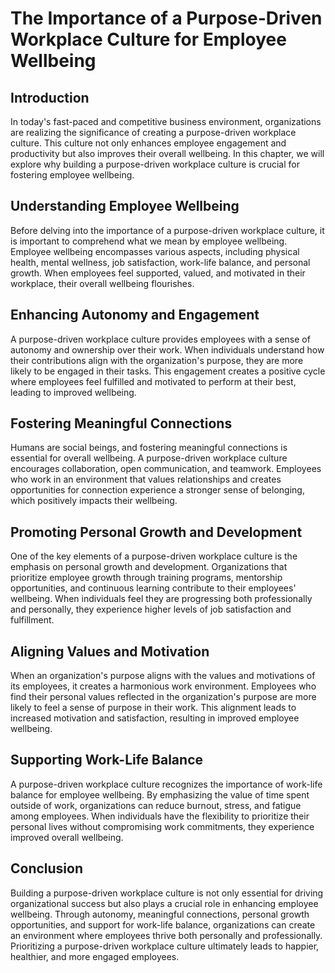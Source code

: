 # The Importance of a Purpose-Driven Workplace Culture for Employee Wellbeing

## Introduction

In today's fast-paced and competitive business environment, organizations are realizing the significance of creating a purpose-driven workplace culture. This culture not only enhances employee engagement and productivity but also improves their overall wellbeing. In this chapter, we will explore why building a purpose-driven workplace culture is crucial for fostering employee wellbeing.

## Understanding Employee Wellbeing

Before delving into the importance of a purpose-driven workplace culture, it is important to comprehend what we mean by employee wellbeing. Employee wellbeing encompasses various aspects, including physical health, mental wellness, job satisfaction, work-life balance, and personal growth. When employees feel supported, valued, and motivated in their workplace, their overall wellbeing flourishes.

## Enhancing Autonomy and Engagement

A purpose-driven workplace culture provides employees with a sense of autonomy and ownership over their work. When individuals understand how their contributions align with the organization's purpose, they are more likely to be engaged in their tasks. This engagement creates a positive cycle where employees feel fulfilled and motivated to perform at their best, leading to improved wellbeing.

## Fostering Meaningful Connections

Humans are social beings, and fostering meaningful connections is essential for overall wellbeing. A purpose-driven workplace culture encourages collaboration, open communication, and teamwork. Employees who work in an environment that values relationships and creates opportunities for connection experience a stronger sense of belonging, which positively impacts their wellbeing.

## Promoting Personal Growth and Development

One of the key elements of a purpose-driven workplace culture is the emphasis on personal growth and development. Organizations that prioritize employee growth through training programs, mentorship opportunities, and continuous learning contribute to their employees' wellbeing. When individuals feel they are progressing both professionally and personally, they experience higher levels of job satisfaction and fulfillment.

## Aligning Values and Motivation

When an organization's purpose aligns with the values and motivations of its employees, it creates a harmonious work environment. Employees who find their personal values reflected in the organization's purpose are more likely to feel a sense of purpose in their work. This alignment leads to increased motivation and satisfaction, resulting in improved employee wellbeing.

## Supporting Work-Life Balance

A purpose-driven workplace culture recognizes the importance of work-life balance for employee wellbeing. By emphasizing the value of time spent outside of work, organizations can reduce burnout, stress, and fatigue among employees. When individuals have the flexibility to prioritize their personal lives without compromising work commitments, they experience improved overall wellbeing.

## Conclusion

Building a purpose-driven workplace culture is not only essential for driving organizational success but also plays a crucial role in enhancing employee wellbeing. Through autonomy, meaningful connections, personal growth opportunities, and support for work-life balance, organizations can create an environment where employees thrive both personally and professionally. Prioritizing a purpose-driven workplace culture ultimately leads to happier, healthier, and more engaged employees.
